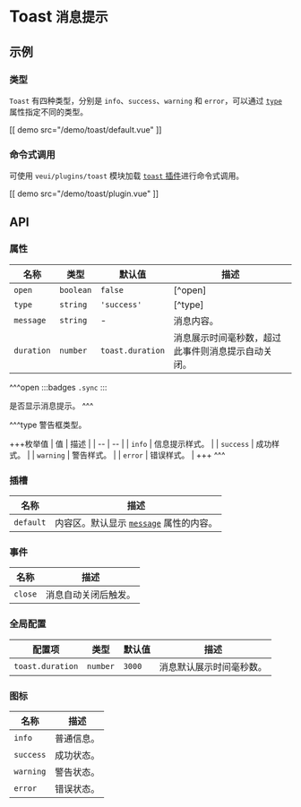# Toast <small>消息提示</small>

## 示例

### 类型

`Toast` 有四种类型，分别是 `info`、`success`、`warning` 和 `error`，可以通过 [`type`](#props-type) 属性指定不同的类型。

[[ demo src="/demo/toast/default.vue" ]]

### 命令式调用

可使用 `veui/plugins/toast` 模块加载 [`toast` 插件](../plugins/toast)进行命令式调用。

[[ demo src="/demo/toast/plugin.vue" ]]

## API

### 属性

| 名称 | 类型 | 默认值 | 描述 |
| -- | -- | -- | -- |
| ``open`` | `boolean` | `false` | [^open] |
| ``type`` | `string` | `'success'` | [^type] |
| ``message`` | `string` | - | 消息内容。 |
| ``duration`` | `number` | `toast.duration` | 消息展示时间毫秒数，超过此事件则消息提示自动关闭。 |

^^^open
:::badges
`.sync`
:::

是否显示消息提示。
^^^

^^^type
警告框类型。

+++枚举值
| 值 | 描述 |
| -- | -- |
| `info` | 信息提示样式。 |
| `success` | 成功样式。 |
| `warning` | 警告样式。 |
| `error` | 错误样式。 |
+++
^^^

### 插槽

| 名称 | 描述 |
| -- | -- |
| ``default`` | 内容区。默认显示 [`message`](#props-message) 属性的内容。 |

### 事件

| 名称 | 描述 |
| -- | -- |
| ``close`` | 消息自动关闭后触发。 |

### 全局配置

| 配置项 | 类型 | 默认值 | 描述 |
| -- | -- | -- | -- |
| ``toast.duration`` | `number` | `3000` | 消息默认展示时间毫秒数。 |

### 图标

| 名称 | 描述 |
| -- | -- |
| ``info`` | 普通信息。 |
| ``success`` | 成功状态。 |
| ``warning`` | 警告状态。 |
| ``error`` | 错误状态。 |
